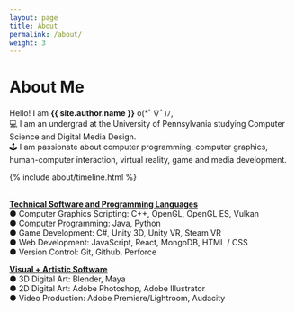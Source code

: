 ```yaml
---
layout: page
title: About
permalink: /about/
weight: 3
---
```


# **About Me**

Hello! I am **{{ site.author.name }}** o(*ﾟ∇ﾟ)ﾉ,<br>
💻 I am an undergrad at the University of Pennsylvania studying Computer Science and Digital Media Design. <br>
🕹️ I am passionate about computer programming, computer graphics, human-computer interaction, virtual reality, game and media development.

<div class="row">
{% include about/timeline.html %}
</div>

<br>

**<u>Technical Software and Programming Languages</u>** <br>
● Computer Graphics Scripting: C++, OpenGL, OpenGL ES, Vulkan <br>
● Computer Programming: Java, Python <br>
● Game Development: C#, Unity 3D, Unity VR, Steam VR <br>
● Web Development: JavaScript, React, MongoDB, HTML / CSS <br>
● Version Control: Git, Github, Perforce

**<u>Visual + Artistic Software</u>** <br>
● 3D Digital Art: Blender, Maya <br>
● 2D Digital Art: Adobe Photoshop, Adobe Illustrator <br>
● Video Production: Adobe Premiere/Lightroom, Audacity